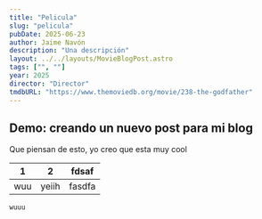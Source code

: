 ```yaml
---
title: "Pelicula"
slug: "pelicula"
pubDate: 2025-06-23
author: Jaime Navón 
description: "Una descripción"
layout: ../../layouts/MovieBlogPost.astro
tags: ["", ""]
year: 2025
director: "Director"
tmdbURL: "https://www.themoviedb.org/movie/238-the-godfather"
---
```


## Demo: creando un nuevo post para mi blog

Que piensan de esto, yo creo que esta muy cool

| 1   | 2     | fdsaf  |
| --- | ----- | ------ |
| wuu | yeiih | fasdfa |

```
wuuu
```

